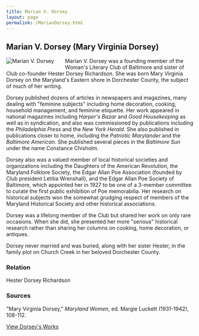 ```yaml
---
title: Marian V. Dorsey
layout: page
permalink: /MarianDorsey.html
---
```


## Marian V. Dorsey (Mary Virginia Dorsey)
<div style="float: left;padding-right: 30px;padding-bottom: 15px;"><img src="https://wlcb.github.io/archive/assets/img/MarianDorsey.jpg" alt="Marian V. Dorsey"></div>

Marian V. Dorsey was a founding member of the Woman's Literary Club of Baltimore and sister of Club co-founder Hester Dorsey Richardson. She was born Mary Virginia Dorsey on the Maryland's Eastern shore in Dorchester County, the subject of much of her writing. 

Dorsey published dozens of articles in newspapers and magazines, many dealing with "feminine subjects" including home decoration, cooking, household management, and feminine etiquette. Her work appeared in national magazines including *Harper's Bazar* and *Good Housekeeping* as well as in syndication, and also was commissioned by publications including the *Philadelphia Press* and the *New York Herald*. She also published in publications closer to home, including the *Patriotic Marylander* and the *Baltimore American*. She published several pieces in the *Baltimore Sun* under the name Constance Chisholm.

Dorsey also was a valued member of local historical societies and organizations including the Daughters of the American Revolution, the Maryland Folklore Society, the Edgar Allan Poe Association (founded by Club president Letitia Wrenshall), and the Edgar Allan Poe Society of Baltimore, which appointed her in 1927 to be one of a 3-member committee to curate the first public exhibition of Poe memorabilia. Her research on historical subjects won the somewhat grudging respect of members of the Maryland Historical Society and other historical associations.

Dorsey was a lifelong member of the Club but shared her work on only rare occasions. When she did, she presented her more "serious" historical research rather than sharing her columns on cooking, home decoration, or antiques.

Dorsey never married and was buried, along with her sister Hester, in the family plot on Church Creek in her beloved Dorchester County.

### Relation
Hester Dorsey Richardson

### Sources
"Mary Virginia Dorsey," *Maryland Women*, ed. Margie Luckett (1931-1942), 108-112.


[View Dorsey's Works](https://wlcb.github.io/archive/browse.html#Dorsey%2C%20Marian)
